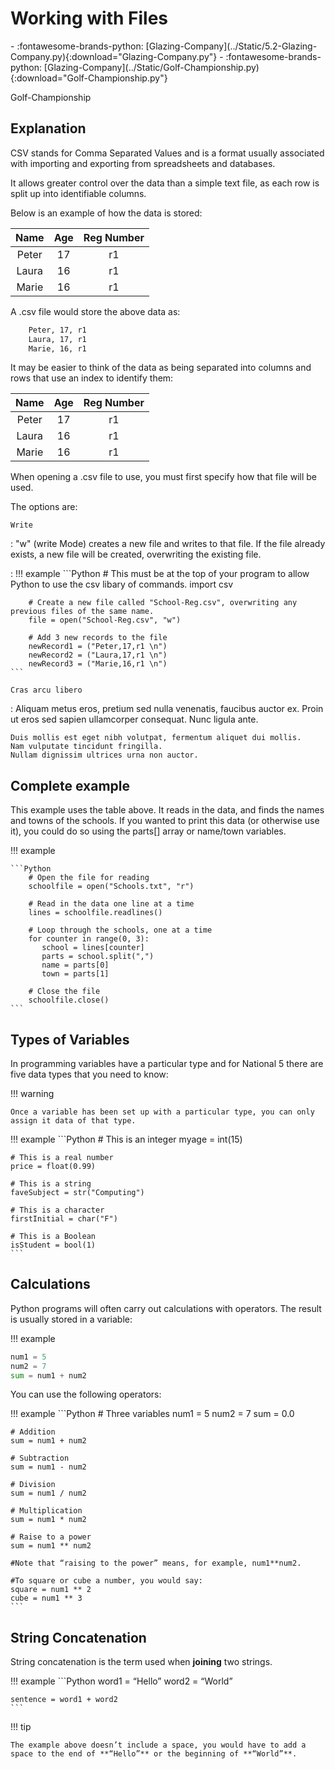 # Working with Files

<div class="grid cards" markdown>
- :fontawesome-brands-python: [Glazing-Company](../Static/5.2-Glazing-Company.py){:download="Glazing-Company.py"}
- :fontawesome-brands-python: [Glazing-Company](../Static/Golf-Championship.py){:download="Golf-Championship.py"}
</div>

Golf-Championship

## Explanation

CSV stands for Comma Separated Values and is a format usually associated with importing and exporting from spreadsheets and databases.

It allows greater control over the data than a simple text file, as each row is split up into identifiable columns. 

Below is an example of how the data is stored:

| Name  | Age | Reg Number |
| :---: | :--:| :----------:
| Peter | 17  | r1         |
| Laura | 16  | r1         |
| Marie | 16  | r1         |
	
A .csv file would store the above data as:

```txt
	Peter, 17, r1
	Laura, 17, r1
	Marie, 16, r1
```
It may be easier to think of the data as being separated into columns and rows that use an index to identify them:

| Name  | Age | Reg Number |
| :---: | :--:| :----------:
| Peter | 17  | r1         |
| Laura | 16  | r1         |
| Marie | 16  | r1         |


When opening a .csv file to use, you must first specify how that file will be used.

The options are:

`Write`

:   "w" (write Mode) creates a new file and writes to that file. If the file already exists, a new file will be created, overwriting the existing file.

: !!! example
	```Python
		# This must be at the top of your program to allow Python to use the csv libary of commands.
		import csv
		
		# Create a new file called "School-Reg.csv", overwriting any previous files of the same name.
		file = open("School-Reg.csv", "w")
		
		# Add 3 new records to the file
		newRecord1 = ("Peter,17,r1 \n")
		newRecord2 = ("Laura,17,r1 \n")
		newRecord3 = ("Marie,16,r1 \n")
	```

`Cras arcu libero`

:   Aliquam metus eros, pretium sed nulla venenatis, faucibus auctor ex. Proin
    ut eros sed sapien ullamcorper consequat. Nunc ligula ante.

    Duis mollis est eget nibh volutpat, fermentum aliquet dui mollis.
    Nam vulputate tincidunt fringilla.
    Nullam dignissim ultrices urna non auctor.
## Complete example
This example uses the table above. It reads in the data, and finds the names and towns of the schools. If you wanted to print this data (or otherwise use it), you could do so using the parts[] array or name/town variables.

!!! example

	```Python
		# Open the file for reading
		schoolfile = open("Schools.txt", "r")
		
		# Read in the data one line at a time
		lines = schoolfile.readlines()
		
		# Loop through the schools, one at a time
		for counter in range(0, 3):
		   school = lines[counter]
		   parts = school.split(",")
		   name = parts[0]
		   town = parts[1]
		
		# Close the file
		schoolfile.close()
	```


## Types of Variables

In programming variables have a particular type and for National 5 there are five data types that you need to know:



!!! warning

    Once a variable has been set up with a particular type, you can only assign it data of that type.


!!! example
	```Python
	# This is an integer
	myage = int(15)

	# This is a real number
	price = float(0.99)

	# This is a string
	faveSubject = str("Computing")

	# This is a character
	firstInitial = char("F")

	# This is a Boolean
	isStudent = bool(1)
	```

## Calculations

Python programs will often carry out calculations with operators. The result is usually stored in a variable:

!!! example
```Python
num1 = 5
num2 = 7
sum = num1 + num2
```

You can use the following operators:

!!! example
	```Python
	# Three variables
	num1 = 5
	num2 = 7
	sum = 0.0

	# Addition
	sum = num1 + num2

	# Subtraction
	sum = num1 - num2

	# Division
	sum = num1 / num2

	# Multiplication
	sum = num1 * num2

	# Raise to a power
	sum = num1 ** num2

	#Note that “raising to the power” means, for example, num1**num2. 

	#To square or cube a number, you would say:
	square = num1 ** 2
	cube = num1 ** 3
	```

## String Concatenation

String concatenation is the term used when **joining** two strings.

!!! example
	```Python
	word1 = “Hello”
	word2 = “World”

	sentence = word1 + word2
	```

!!! tip

    The example above doesn’t include a space, you would have to add a space to the end of **“Hello”** or the beginning of **“World”**. 



